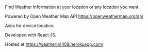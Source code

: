 Find Weather Information at your location or any location you want.

Powered by Open Weather Map API
https://openweathermap.org/api

Asks for device location.

Developed with React JS.

Hosted at https://weatheria1408.herokuapp.com/